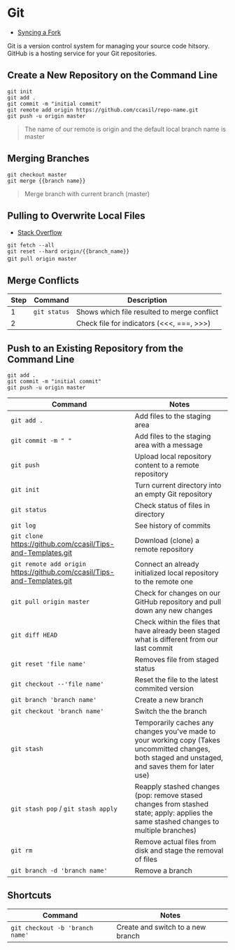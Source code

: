 # Git

* [Syncing a Fork](https://help.github.com/articles/syncing-a-fork/)

Git is a version control system for managing your source code hitsory.
GitHub is a hosting service for your Git repositories.

## Create a New Repository on the Command Line

`git init`  
`git add .`  
`git commit -m "initial commit"`  
`git remote add origin https://github.com/ccasil/repo-name.git`  
`git push -u origin master`  
>The name of our remote is origin and the default local branch name is master

## Merging Branches

`git checkout master`  
`git merge {{branch name}}`
>Merge branch with current branch (master)

## Pulling to Overwrite Local Files

* [Stack Overflow](https://stackoverflow.com/questions/1125968/how-do-i-force-git-pull-to-overwrite-local-files)

`git fetch --all`  
`git reset --hard origin/{{branch_name}}`  
g`it pull origin master`

## Merge Conflicts

Step |   Command    | Description
--- |   --- |   ---
1   |   `git status` |  Shows which file resulted to merge conflict  
2   |       |   Check file for indicators (<<<, ===, >>>)

## Push to an Existing Repository from the Command Line

`git add .`  
`git commit -m "initial commit"`  
`git push -u origin master`  

Command |   Notes
--- |   ---
`git add .` |   Add files to the staging area
`git commit -m " "`  | Add files to the staging area with a message
`git push`  | Upload local repository content to a remote repository
`git init`  | Turn current directory into an empty Git repository
`git status`  |  Check status of files in directory
`git log` | See history of commits
`git clone`  <https://github.com/ccasil/Tips-and-Templates.git> |   Download (clone) a remote repository
`git remote add origin` <https://github.com/ccasil/Tips-and-Templates.git>   |   Connect an already initialized local repository to the remote one
`git pull origin master`   |   Check for changes on our GitHub repository and pull down any new changes
`git diff HEAD`   |   Check within the files that have already been staged what is different from our last commit
`git reset 'file name'`   |   Removes file from staged status
`git checkout --'file name'`  |   Reset the file to the latest commited version
`git branch 'branch name'`    |   Create a new branch
`git checkout 'branch name'`  |   Switch the the branch
`git stash`   |   Temporarily caches any changes you've made to your working copy (Takes uncommitted changes, both staged and unstaged, and saves them for later use)
`git stash pop` / `git stash apply` |   Reapply stashed changes (pop: remove stased changes from stashed state; apply: applies the same stashed changes to multiple branches)
`git rm`  |   Remove actual files from disk and stage the removal of files
`git branch -d 'branch name'` |   Remove a branch

## Shortcuts

Command |   Notes
--- |   ---
`git checkout -b 'branch name'`   |   Create and switch to a new branch